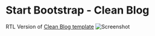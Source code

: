 Start Bootstrap - Clean Blog
=========
RTL Version of [Clean Blog template](https://startbootstrap.com/theme/clean-blog)
![Screenshot](https://user-images.githubusercontent.com/2914924/104838524-a800d200-58d0-11eb-9869-a844d4ddef8d.png)
